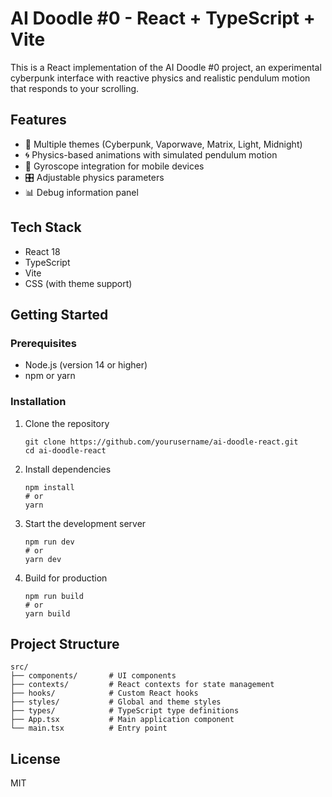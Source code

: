 # AI Doodle #0 - React + TypeScript + Vite

This is a React implementation of the AI Doodle #0 project, an experimental cyberpunk interface with reactive physics and realistic pendulum motion that responds to your scrolling.

## Features

- 🎨 Multiple themes (Cyberpunk, Vaporwave, Matrix, Light, Midnight)
- 🌀 Physics-based animations with simulated pendulum motion
- 📱 Gyroscope integration for mobile devices
- 🎛️ Adjustable physics parameters
- 📊 Debug information panel

## Tech Stack

- React 18
- TypeScript
- Vite
- CSS (with theme support)

## Getting Started

### Prerequisites

- Node.js (version 14 or higher)
- npm or yarn

### Installation

1. Clone the repository
   ```
   git clone https://github.com/yourusername/ai-doodle-react.git
   cd ai-doodle-react
   ```

2. Install dependencies
   ```
   npm install
   # or
   yarn
   ```

3. Start the development server
   ```
   npm run dev
   # or
   yarn dev
   ```

4. Build for production
   ```
   npm run build
   # or
   yarn build
   ```

## Project Structure

```
src/
├── components/       # UI components
├── contexts/         # React contexts for state management
├── hooks/            # Custom React hooks
├── styles/           # Global and theme styles
├── types/            # TypeScript type definitions
├── App.tsx           # Main application component
└── main.tsx          # Entry point
```

## License

MIT